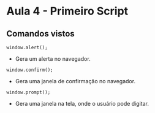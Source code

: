 # Aula 4 - Primeiro Script

## Comandos vistos

```
window.alert();
```

- Gera um alerta no navegador.

```
window.confirm();
```

- Gera uma janela de confirmação no navegador.

```
window.prompt();
```

- Gera uma janela na tela, onde o usuário pode digitar.